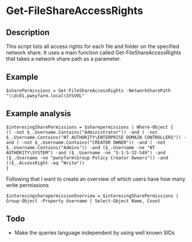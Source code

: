# Get-FileShareAccessRights

## Description
This script lists all access rights for each file and folder on the specified network share. It uses a main function called Get-FileShareAccessRights that takes a network share path as a parameter.

## Example
```
$sharePermissions = Get-FileShareAccessRights -NetworkSharePath "\\dc01.pwnyfarm.local\SYSVOL"
```

## Example analysis
```
$interesingSharePermissions = $sharepermissions | Where-Object {
(( -not $_.Username.Contains("Administrator")) -and ( -not $_.Username.Contains("NT AUTHORITY\ENTERPRISE DOMAIN CONTROLLERS")) -and ( -not $_.Username.Contains("CREATOR OWNER")) -and ( -not $_.Username.Contains("Admins")) -and ($_.Username -ne "NT AUTHORITY\SYSTEM") -and ($_.Username -ne "S-1-5-32-549") -and ($_.Username -ne "pwnyfarm\Group Policy Creator Owners")) -and
(($_.AccessRight -eq "Write"))
}
```

Following that I want to create an overview of which users have how many write permissions

```
$interesingsharepermissionOverview = $interesingSharePermissions | Group-Object -Property Username | Select-Object Name, Count
```

## Todo
- Make the queries language independent by using well known SIDs
